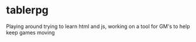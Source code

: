 # tablerpg
Playing around trying to learn html and js, working on a tool for GM's to help keep games moving
